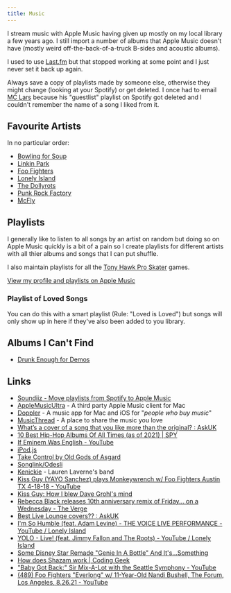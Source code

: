 ```yaml
---
title: Music
---
```


I stream music with Apple Music having given up mostly on my local library a few years ago. I still import a number of albums that Apple Music doesn't have (mostly weird off-the-back-of-a-truck B-sides and acoustic albums).

I used to use [Last.fm](https://last.fm) but that stopped working at some point and I just never set it back up again.

Always save a copy of playlists made by someone else, otherwise they might change (looking at your Spotify) or get deleted. I once had to email [MC Lars](https://mclars.com) because his "guestlist" playlist on Spotify got deleted and I couldn't remember the name of a song I liked from it.

## Favourite Artists

In no particular order:

- [Bowling for Soup](https://www.bowlingforsoup.com/)
- [Linkin Park](http://www.linkinpark.com/)
- [Foo Fighters](https://foofighters.com)
- [Lonely Island](https://en.wikipedia.org/wiki/The_Lonely_Island)
- [The Dollyrots](http://thedollyrots.com)
- [Punk Rock Factory](http://punkrockfactory.com)
- [McFly](http://mcfly.com)

## Playlists

I generally like to listen to all songs by an artist on random but doing so on Apple Music quickly is a bit of a pain so I create playlists for different artists with all thier albums and songs that I can put shuffle.

I also maintain playlists for all the [Tony Hawk Pro Skater](https://en.wikipedia.org/wiki/Tony_Hawk%27s_Pro_Skater_(video_game)) games.

[View my profile and playlists on Apple Music](https://music.apple.com/profile/rknightuk)

### Playlist of Loved Songs

You can do this with a smart playlist (Rule: "Loved is Loved") but songs will only show up in here if they've also been added to you library.

## Albums I Can't Find

- [Drunk Enough for Demos](https://www.discogs.com/Bowling-For-Soup-Drunk-Enough-For-Demos/release/9520169)

## Links

- [Soundiiz - Move playlists from Spotify to Apple Music](https://soundiiz.com/tutorial/apple-music-to-spotify)
- [AppleMusicUltra](https://github.com/revblaze/AppleMusicUltra) - A third party Apple Music client for Mac
- [Doppler](https://brushedtype.co/doppler/) - A music app for Mac and iOS for "_people who buy music_"
- [MusicThread](https://musicthread.app) - A place to share the music you love
- [What’s a cover of a song that you like more than the original? : AskUK](https://www.reddit.com/r/AskUK/comments/ok38w5/whats_a_cover_of_a_song_that_you_like_more_than/)
- [10 Best Hip-Hop Albums Of All Times (as of 2021) | SPY](https://spy.com/articles/lifestyle/entertainment/best-hip-hop-albums-1202755966/)
- [If Eminem Was English - YouTube](https://www.youtube.com/watch?v=efkc4TaYL5w)
- [iPod.js](https://tannerv.com/ipod/)
- [‎Take Control by Old Gods of Asgard](https://music.apple.com/gb/album/take-control/1476853848?i=1476854232)
- [Songlink/Odesli](https://odesli.co/)
- [Kenickie](https://en.wikipedia.org/wiki/Kenickie) - Lauren Laverne's band
- [Kiss Guy (YAYO Sanchez) plays Monkeywrench w/ Foo Fighters Austin TX 4-18-18 - YouTube](https://www.youtube.com/watch?v=Z4b6BPaO944)
- [Kiss Guy: How I blew Dave Grohl's mind](https://www.loudersound.com/features/i-am-the-kiss-guy-that-played-monkey-wrench-with-foo-fighters)
- [Rebecca Black releases 10th anniversary remix of Friday... on a Wednesday - The Verge](https://www.theverge.com/2021/2/10/22276365/rebecca-black-10th-anniversary-remix-friday-wednesday)
- [Best Live Lounge covers?? : AskUK](https://www.reddit.com/r/AskUK/comments/k95usz/best_live_lounge_covers/)
- [I'm So Humble (feat. Adam Levine) - THE VOICE LIVE PERFORMANCE - YouTube / Lonely Island](https://www.youtube.com/watch?v=XzbAEHdy8oU)
- [YOLO - Live! (feat. Jimmy Fallon and The Roots) - YouTube / Lonely Island](https://www.youtube.com/watch?v=XzGeUsvg3BM)
- [Some Disney Star Remade "Genie In A Bottle" And It's...Something](https://www.buzzfeed.com/mjs538/these-kids-werent-even-born)
- [How does Shazam work | Coding Geek](http://coding-geek.com/how-shazam-works/)
- ["Baby Got Back:" Sir Mix-A-Lot with the Seattle Symphony - YouTube](https://www.youtube.com/watch?v=w59e20ijOpE)
- [(489) Foo Fighters "Everlong" w/ 11-Year-Old Nandi Bushell, The Forum, Los Angeles, 8.26.21 - YouTube](https://www.youtube.com/watch)